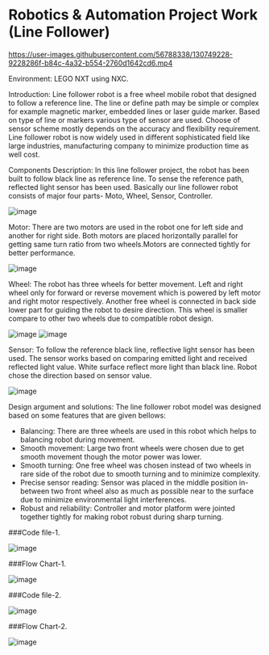 # Robotics & Automation Project Work (Line Follower)

https://user-images.githubusercontent.com/56788338/130749228-9228286f-b84c-4a32-b554-2760d1642cd6.mp4

Environment: LEGO NXT using NXC.

Introduction: Line follower robot is a free wheel mobile robot that designed to follow a reference line.
The line or define path may be simple or complex for example magnetic marker, embedded lines or laser guide marker. 
Based on type of line or markers various type of sensor are used. Choose of sensor scheme mostly depends on the accuracy and flexibility requirement.
Line follower robot is now widely used in different sophisticated field like large industries, manufacturing company to minimize production time as well cost.

Components Description: In this line follower project, the robot has been built to follow black line as reference line.
To sense the reference path, reflected light sensor has been used. Basically our line follower robot consists of major four parts- Moto, Wheel, Sensor, Controller.

![image](https://user-images.githubusercontent.com/56788338/130749447-2508c995-9dc2-4aa3-96de-f739b9cc942b.png)

Motor: There are two motors are used in the robot one for left side and another for right side. Both motors are placed horizontally parallel for getting same turn ratio from two wheels.Motors are connected tightly for better performance.

![image](https://user-images.githubusercontent.com/56788338/130749631-36e62cc1-0964-48de-a5b7-f905724b69e5.png)

Wheel: The robot has three wheels for better movement. Left and right wheel only for forward or reverse movement which is powered by left motor and right motor respectively. 
Another free wheel is connected in back side lower part for guiding the robot to desire direction. 
This wheel is smaller compare to other two wheels due to compatible robot design.

![image](https://user-images.githubusercontent.com/56788338/130749808-eb06c84d-f426-45d2-8388-0d97ecdb6fd2.png) ![image](https://user-images.githubusercontent.com/56788338/130749864-e769d56b-361e-4f31-8147-1cd0843aef4d.png)



Sensor: To follow the reference black line, reflective light sensor has been used. 
The sensor works based on comparing emitted light and received reflected light value. White surface reflect more light than black line. 
Robot chose the direction based on sensor value. 

![image](https://user-images.githubusercontent.com/56788338/130749982-a09e832f-71d0-42c8-9bb4-7ccebbccdb41.png)

Design argument and solutions: The line follower robot model was designed based on some features that are given bellows:

* Balancing: There are three wheels are used in this robot which helps to balancing robot during movement. 
* Smooth movement: Large two front wheels were chosen due to get smooth movement though the motor power was lower. 
* Smooth turning: One free wheel was chosen instead of two wheels in rare side of the robot due to smooth turning and to minimize complexity.
* Precise sensor reading: Sensor was placed in the middle position in-between two front wheel also as much as possible near to the surface due to minimize environmental light interferences.
* Robust and reliability: Controller and motor platform were jointed together tightly for making robot robust during sharp turning.

###Code file-1.

![image](https://user-images.githubusercontent.com/56788338/130750383-7aba5bc5-9935-4508-83a6-9d7ac785b44a.png)

###Flow Chart-1.

![image](https://user-images.githubusercontent.com/56788338/130750505-dffebfa4-827f-4b31-87b7-513a0bb87eff.png)

###Code file-2.

![image](https://user-images.githubusercontent.com/56788338/130750610-a7cc0b5f-8138-40ee-bd24-d9242a067c5d.png)

###Flow Chart-2.

![image](https://user-images.githubusercontent.com/56788338/130750726-18c2d3e5-c0e0-4433-98b7-620bca3b6d46.png)




